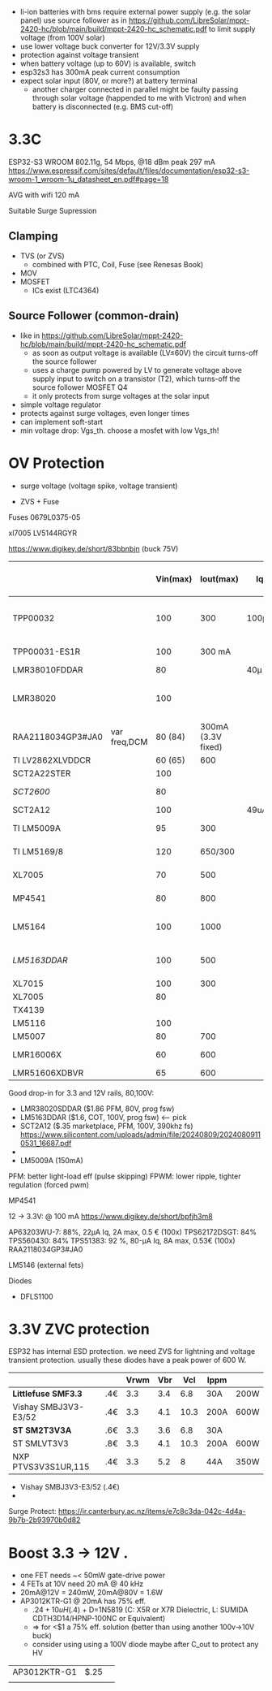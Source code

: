 - li-ion batteries with bms require external power supply (e.g. the solar panel)
  use source follower as in https://github.com/LibreSolar/mppt-2420-hc/blob/main/build/mppt-2420-hc_schematic.pdf
  to limit supply voltage (from 100V solar)
- use lower voltage buck converter for 12V/3.3V supply
- protection against voltage transient
- when battery voltage (up to 60V) is available, switch
- esp32s3 has 300mA peak current consumption
- expect solar input (80V, or more?) at battery terminal
    - another charger connected in parallel might be faulty passing through solar voltage (happended to me with Victron)
      and when battery is disconnected (e.g. BMS cut-off)

# 3.3C

ESP32-S3 WROOM
802.11g, 54 Mbps, @18 dBm peak 297 mA
https://www.espressif.com/sites/default/files/documentation/esp32-s3-wroom-1_wroom-1u_datasheet_en.pdf#page=18

AVG with wifi 120 mA

Suitable Surge Supression

## Clamping

- TVS (or ZVS)
    - combined with PTC, Coil, Fuse (see Renesas Book)
- MOV
- MOSFET
    - ICs exist (LTC4364)

## Source Follower (common-drain)

- like in https://github.com/LibreSolar/mppt-2420-hc/blob/main/build/mppt-2420-hc_schematic.pdf
    - as soon as output voltage is available (LV≤60V) the circuit turns-off the source follower
    - uses a charge pump powered by LV to generate voltage above supply input to switch on a transistor (T2), which
      turns-off the
      source follower MOSFET Q4
    - it only protects from surge voltages at the solar input
- simple voltage regulator
- protects against surge voltages, even longer times
- can implement soft-start
- min voltage drop: Vgs_th. choose a mosfet with low Vgs_th!

# OV Protection

- surge voltage (voltage spike, voltage transient)

- ZVS + Fuse

Fuses
0679L0375-05

xl7005
LV5144RGYR

https://www.digikey.de/short/83bbnbjn (buck 75V)

|                   |              | Vin(max) | Iout(max)          | Iq    | eff (80Vin, 150mA) | eff in:75V out:12V,100mA | eff 12Vin/3.3V,100mA | $px(100)            |                                                                                                                                                       |
|-------------------|--------------|----------|--------------------|-------|--------------------|--------------------------|----------------------|---------------------|-------------------------------------------------------------------------------------------------------------------------------------------------------|
| TPP00032          |              | 100      | 300                | 100μA |                    | 72%                      |                      | 0.56 (out of stock) | low stock, sync, FET: 0.75 Ω and 0.4 Ω , light-load operation                                                                                         |
| TPP00031-ES1R     |              | 100      | 300 mA             |       |                    | 56%                      |                      | 0.22                | sync, FET: 0.75Ω and 0.4 Ω   [PDF](https://static.3peak.com/res/doc/ds/Datasheet_TPP0003x.pdf)                                                        |
| LMR38010FDDAR     |              | 80       |                    | 40µ   |                    |                          |                      | 1.81                |                                                                                                                                                       |
| LMR38020          |              | 100      |                    |       |                    |                          |                      |                     | prog fsw, SPREAD SPECTRUM (EMI)                                                                                                                       |
| RAA2118034GP3#JA0 | var freq,DCM | 80 (84)  | 300mA (3.3V fixed) |       | 70%  (3.3Vout)     |                          |                      | 0.87                | [PDF](https://www.renesas.com/en/document/dst/raa211803-805-datasheet?r=25449141)                                                                     |
| TI LV2862XLVDDCR  |              | 60 (65)  | 600                |       |                    |                          | 83%                  | 0.51                | 0.7mhz                                                                                                                                                |
| SCT2A22STER       |              | 100      |                    |       |                    | 70%                      |                      |                     | Forced PWM                                                                                                                                            |
| *SCT2600*         |              | 80       |                    |       |                    | 65%?                     |                      | $.24                | pulse skipping (light-load)                                                                                                                           |
| SCT2A12           |              | 100      |                    | 49uA  |                    | 85%                      |                      |                     |                                                                                                                                                       |
| TI LM5009A        |              | 95       | 300                |       | 78%  (10Vout)      |                          |                      | 1.33                | [PDF](https://www.ti.com/lit/ds/symlink/lm5009a.pdf)                                                                                                  |
| TI LM5169/8       |              | 120      | 650/300            |       | 77%                |                          |                      | 1.33                | Sync, Fly-Buck™ [PDF](https://www.ti.com/lit/ds/symlink/lm5168.pdf)                                                                                   |
| XL7005            |              | 70       | 500                |       | 64% (15Vout)       |                          |                      |                     | [PDF](http://www.ksmcu.com/pdf/XL7005%20datasheet.pdf)                                                                                                |
| MP4541            |              | 80       | 800                |       | ~75%  (10Vout)     |                          |                      | 1.20                | [PDF](https://www.monolithicpower.com/en/documentview/productdocument/index/version/2/document_type/Datasheet/lang/en/sku/MP4541GN/document_id/9688/) |
| LM5164            |              | 100      | 1000               |       | 84                 | 83%                      |                      | 2.35                | sync, FET: 0.725Ω and 0.34Ω, [PDF](https://www.ti.com/lit/ds/symlink/lm5164.pdf)                                                                      |                                                                           
| *LM5163DDAR*      |              | 100      | 500                |       | 82                 | 83% (60Vin)              |                      | 1.61                | sync, FET: 0.725Ω and 0.34Ω, [PDF](https://www.ti.com/lit/ds/symlink/lm5163.pdf)                                                                      |
| XL7015            |              | 100      | 300                |       | 70                 |                          |                      |                     | [PDF](https://www.lcsc.com/datasheet/lcsc_datasheet_2409271802_XLSEMI-XL7015E1_C73013.pdf)                                                            |
| XL7005            |              | 80       |                    |       | 60                 |                          |                      |                     | [PDF](https://www.lcsc.com/datasheet/lcsc_datasheet_1811081614_XLSEMI-XL7005A_C50848.pdf)                                                             |
| TX4139            |              |          |                    |       | 75%                |                          |                      |                     |                                                                                                                                                       |
| LM5116            |              | 100      |                    |       |                    |                          |                      | 3.80                |                                                                                                                                                       |
| LM5007            |              | 80       | 700                |       | 79%                |                          |                      | 2.11                |                                                                                                                                                       |
| LMR16006X         |              | 60       | 600                |       |                    |                          |                      | 1.96                | LibreSolar/mppt-2420-hc                                                                                                                               |
| LMR51606XDBVR     |              | 65       | 600                |       |                    |                          |                      | 0.58                |                                                                                                                                                       |

Good drop-in for 3.3 and 12V rails, 80,100V:

* LMR38020SDDAR ($1.86 PFM, 80V, prog fsw)
* LM5163DDAR ($1.6, COT, 100V, prog fsw) <-- pick
* SCT2A12 ($.35 marketplace, PFM, 100V, 390khz
  fs) https://www.silicontent.com/uploads/admin/file/20240809/20240809110531_16687.pdf
*
* LM5009A (150mA)

PFM: better light-load eff (pulse skipping)
FPWM: lower ripple, tighter regulation  (forced pwm)

MP4541

12 -> 3.3V: @ 100 mA
https://www.digikey.de/short/bpfjh3m8

AP63203WU-7: 88%, 22µA Iq, 2A max, 0.5 € (100x)
TPS62172DSGT: 84%
TPS560430: 84%
TPS51383: 92 %, 80-μA Iq, 8A max, 0.53€ (100x)
RAA2118034GP3#JA0

LM5146 (external fets)

Diodes

- DFLS1100

# 3.3V ZVC protection

ESP32 has internal ESD protection. we need ZVS for lightning and voltage transient protection.
usually these diodes have a peak power of 600 W.

|                       |     | Vrwm | Vbr | Vcl  | Ippm |      |
|-----------------------|-----|------|-----|------|------|------|
| **Littlefuse SMF3.3** | .4€ | 3.3  | 3.4 | 6.8  | 30A  | 200W |
| Vishay SMBJ3V3-E3/52  | .4€ | 3.3  | 4.1 | 10.3 | 200A | 600W |
| **ST SM2T3V3A**       | .6€ | 3.3  | 3.6 | 6.8  | 30A  |      |
| ST SMLVT3V3           | .8€ | 3.3  | 4.1 | 10.3 | 200A | 600W |
| NXP PTVS3V3S1UR,115   | .4€ | 3.3  | 5.2 | 8    | 44A  | 350W |

* Vishay SMBJ3V3-E3/52 (.4€)
*

Surge Protect:
https://ir.canterbury.ac.nz/items/e7c8c3da-042c-4d4a-9b7b-2b93970b0d82

# Boost 3.3 -> 12V .

* one FET needs ~< 50mW gate-drive power
* 4 FETs at 10V need 20 mA @ 40 kHz
* 20mA@12V = 240mW, 20mA@80V = 1.6W
* AP3012KTR-G1 @ 20mA has 75% eff.
    * $.24 + 10uH(.4$) + D=1N5819 (C: X5R or X7R Dielectric, L: SUMIDA CDTH3D14/HPNP-100NC or Equivalent)
    * ⇒ for <$1 a 75% eff. solution (better than using another 100v→10V buck)
    * consider using using a 100V diode maybe after C_out to protect any HV

|              |      |   |
|--------------|------|---|
| AP3012KTR-G1 | $.25 |   |
|              |      |   |
